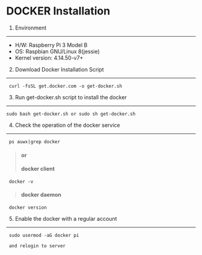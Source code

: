 DOCKER Installation
===================

1. Environment
--------------
- H/W: Raspberry Pi 3 Model B
- OS: Raspbian GNU/Linux 8(jessie)
- Kernel version: 4.14.50-v7+



2. Download Docker Installation Script
--------------------------------------
<pre><code> curl -fsSL get.docker.com -o get-docker.sh </code></pre>



3. Run get-docker.sh script to install the docker
-------------------------------------------------
<pre><code>sudo bash get-docker.sh or sudo sh get-docker.sh</code></pre>



4. Check the operation of the docker service
--------------------------------------------
<pre><code> ps auwx|grep docker</code></pre>
> #### or
> #### docker client
<pre><code> docker -v </code></pre>
> #### docker daemon
<pre><code> docker version </code></pre>



5. Enable the docker with a regular account
-------------------------------------------
<pre><code> sudo usermod -aG docker pi </code></pre>
<pre><code> and relogin to server </code></pre>


